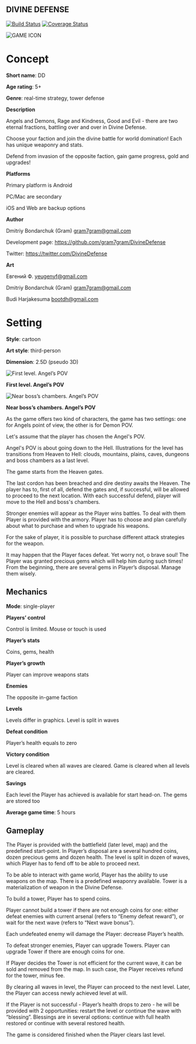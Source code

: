 ## DIVINE DEFENSE

[![Build Status](https://travis-ci.org/gram7gram/DivineDefense.svg?branch=master)](https://travis-ci.org/gram7gram/DivineDefense)
[![Coverage Status](https://coveralls.io/repos/github/gram7gram/DivineDefense/badge.svg?branch=master)](https://coveralls.io/github/gram7gram/DivineDefense?branch=master)

![GAME ICON](https://github.com/gram7gram/DivineDefense/blob/master/logo_small.png?raw=true)

# Concept

**Short name**: DD

**Age rating**: 5+

**Genre**: real-time strategy, tower defense

**Description**

Angels and Demons, Rage and Kindness, Good and Evil - there are two eternal fractions, battling over and over in Divine Defense. 

Choose your faction and join the divine battle for world domination! Each has unique weaponry and stats. 

Defend from invasion of the opposite faction, gain game progress, gold and upgrades!

**Platforms**

Primary platform is Android

PC/Mac are secondary

iOS and Web are backup options

**Author**

Dmitriy Bondarchuk (Gram) <gram7gram@gmail.com>

Development page: https://github.com/gram7gram/DivineDefense

Twitter: https://twitter.com/DivineDefense

**Art** 

Евгений Ф. <yeugenyf@gmail.com>

Dmitriy Bondarchuk (Gram) <gram7gram@gmail.com>

Budi Harjakesuma <bootdh@gmail.com>

# Setting

**Style**: cartoon

**Art style**: third-person

**Dimension**: 2.5D (pseudo 3D)

![First level. Angel’s POV](https://github.com/gram7gram/DivineDefense/blob/master/art/v1.0/level1_2.jpg?raw=true)

__First level. Angel’s POV__

![Near boss’s chambers. Angel’s POV](https://github.com/gram7gram/DivineDefense/blob/master/art/v1.0/level2.jpg?raw=true)

__Near boss’s chambers. Angel’s POV__

As the game offers two kind of characters, the game has two settings: one for Angels point of view, the other is for Demon POV.  

Let's assume that the player has chosen the Angel's POV. 

Angel's POV is about going down to the Hell. Illustrations for the level has transitions from Heaven to Hell: clouds, mountains, plains, caves, dungeons and boss chambers as a last level.

The game starts from the Heaven gates. 

The last cordon has been breached and dire destiny awaits the Heaven. The player has to, first of all, defend the gates and, if successful, will be allowed to proceed to the next location. With each successful defend, player will move to the Hell and boss's chambers.

Stronger enemies will appear as the Player wins battles. To deal with them Player is provided with the armory. Player has to choose and plan carefully about what to purchase and when to upgrade his weapons. 

For the sake of player, it is possible to purchase different attack strategies for the weapon.

It may happen that the Player faces defeat. Yet worry not, o brave soul! The Player was granted precious gems which will help him during such times! From the beginning, there are several gems in Player’s disposal. Manage them wisely. 

## Mechanics

**Mode**: single-player

**Players’ control**

Control is limited. Mouse or touch is used

**Player’s stats**

Coins, gems, health

**Player’s growth**

Player can improve weapons stats

**Enemies**

The opposite in-game faction

**Levels**

Levels differ in graphics. Level is split in waves

**Defeat condition**

Player’s health equals to zero

**Victory condition**

Level is cleared when all waves are cleared. Game is cleared when all levels are cleared.

**Savings**

Each level the Player has achieved is available for start head-on. The gems are stored too

**Average game time**: 5 hours

## Gameplay

The Player is provided with the battlefield (later level, map) and the predefined start-point. In Player’s disposal are a several hundred coins, dozen precious gems and dozen health. The level is split in dozen of waves, which Player has to fend off to be able to proceed next.

To be able to interact with game world, Player has the ability to use weapons on the map. There is a predefined weaponry available. Tower is a 
materialization of weapon in the Divine Defense.

To build a tower, Player has to spend coins. 

Player cannot build a tower if there are not enough coins for one: either defeat enemies with current arsenal (refers to “Enemy defeat reward”), or wait for the next wave (refers to “Next wave bonus”). 

Each undefeated enemy will damage the Player: decrease Player’s health.

To defeat stronger enemies, Player can upgrade Towers. Player can upgrade Tower if there are enough coins for one.

If Player decides the Tower is not efficient for the current wave, it can be sold and removed from the map. In such case, the Player receives refund for the tower, minus fee.

By clearing all waves in level, the Player can proceed to the next level. Later, the Player can access newly achieved level at will.

If the Player is not successful - Player’s health drops to zero - he will be provided with 2 opportunities: restart the level or continue the wave with “blessing”. Blessings are in several options: continue with full health restored or continue with several restored health.

The game is considered finished when the Player clears last level.